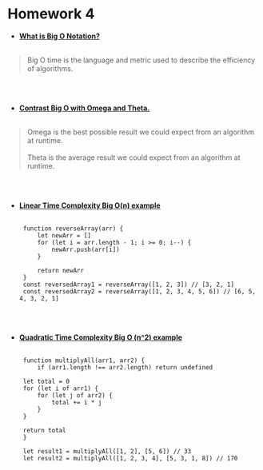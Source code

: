 # Homework 4
-  <u><strong>What is Big O Notation?</strong></u><br><br>
> Big O time is the language and metric used to describe the efficiency of algorithms.

<br><br>
-  <u><strong>Contrast Big O with Omega and Theta.</strong></u><br><br>
> Omega is the best possible result we could expect from an algorithm at runtime. <br><br>
> Theta is the average result we could expect from an algorithm at runtime.

<br><br>
-  <u><strong> Linear Time Complexity Big O(n) example</strong></u><br><br>

        function reverseArray(arr) {
            let newArr = []
            for (let i = arr.length - 1; i >= 0; i--) {
                newArr.push(arr[i])
            }

            return newArr
        }
        const reversedArray1 = reverseArray([1, 2, 3]) // [3, 2, 1]
        const reversedArray2 = reverseArray([1, 2, 3, 4, 5, 6]) // [6, 5, 4, 3, 2, 1]



<br><br>
-  <u><strong>Quadratic Time Complexity Big O (n^2) example</strong></u><br><br>


        function multiplyAll(arr1, arr2) {
            if (arr1.length !== arr2.length) return undefined
        
        let total = 0
        for (let i of arr1) {
            for (let j of arr2) {
                total += i * j
            }
        }
        
        return total
        }

        let result1 = multiplyAll([1, 2], [5, 6]) // 33
        let result2 = multiplyAll([1, 2, 3, 4], [5, 3, 1, 8]) // 170
<br><br>